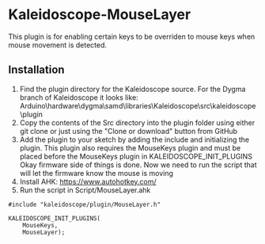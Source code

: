 # Kaleidoscope-MouseLayer
 
This plugin is for enabling certain keys to be overriden to mouse keys when mouse movement is detected.

 ## Installation
 1. Find the plugin directory for the Kaleidoscope source. For the Dygma branch of Kaleidoscope it looks like: Arduino\hardware\dygma\samd\libraries\Kaleidoscope\src\kaleidoscope\plugin
 2. Copy the contents of the Src directory into the plugin folder using either git clone or just using the "Clone or download" button from GitHub
 3. Add the plugin to your sketch by adding the include and initializing the plugin. This plugin also requires the MouseKeys plugin and must be placed before the MouseKeys plugin in KALEIDOSCOPE_INIT_PLUGINS
 Okay firmware side of things is done. Now we need to run the script that will let the firmware know the mouse is moving
 4. Install AHK: https://www.autohotkey.com/
 5. Run the script in Script/MouseLayer.ahk
```
#include "kaleidoscope/plugin/MouseLayer.h"

KALEIDOSCOPE_INIT_PLUGINS(
	MouseKeys,
	MouseLayer);
